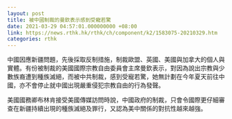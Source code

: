 ```yaml
---
layout: post
title: 被中國制裁的曼欽表示感到受寵若驚
date: 2021-03-29 04:57:01.000000000 +08:00
link: https://news.rthk.hk/rthk/ch/component/k2/1583075-20210329.htm
categories: rthk
---
```


中國因應新疆問題，先後採取反制措施，制裁歐盟、英國、美國與加拿大的個人與實體。有份被制裁的美國國際宗教自由委員會主席曼欽表示，對因為說出宗教與少數族裔遭到種族滅絕，而被中共制裁，感到受寵若驚，她無計劃在今年夏天前往中國，亦不會停止就中國出現嚴重侵犯宗教自由的行為發聲。 

美國國務卿布林肯接受美國傳媒訪問時說，中國政府的制裁，只會令國際更仔細審查在新疆持續出現的種族滅絕及罪行，又認為美中關係的對抗性越來越強。
